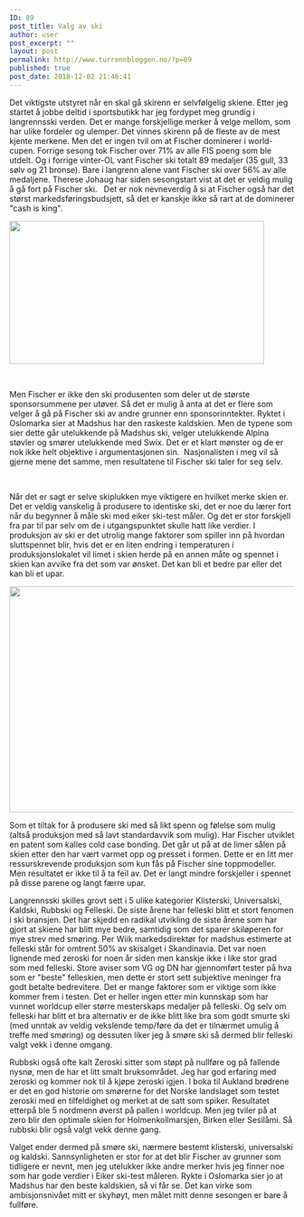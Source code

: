 ```yaml
---
ID: 89
post_title: Valg av ski
author: user
post_excerpt: ""
layout: post
permalink: http://www.turrennbloggen.no/?p=89
published: true
post_date: 2018-12-02 21:46:41
---
```

Det viktigste utstyret når en skal gå skirenn er selvfølgelig skiene. Etter jeg startet å jobbe deltid i sportsbutikk har jeg fordypet meg grundig i langrennsski verden. Det er mange forskjellige merker å velge mellom, som har ulike fordeler og ulemper. Det vinnes skirenn på de fleste av de mest kjente merkene. Men det er ingen tvil om at Fischer dominerer i world-cupen. Forrige sesong tok Fischer over 71% av alle FIS poeng som ble utdelt. Og i forrige vinter-OL vant Fischer ski totalt 89 medaljer (35 gull, 33 sølv og 21 bronse). Bare i langrenn alene vant Fischer ski over 56% av alle medaljene. Therese Johaug har siden sesongstart vist at det er veldig mulig å gå fort på Fischer ski.   Det er nok nevneverdig å si at Fischer også har det størst markedsføringsbudsjett, så det er kanskje ikke så rart at de dominerer "cash is king".

<img class="alignright wp-image-93" src="http://www.turrennbloggen.no/wp-content/uploads/2018/12/Klæbo-300x169.jpg" alt="" width="450" height="253" />

&nbsp;

Men Fischer er ikke den ski produsenten som deler ut de største sponsorsummene per utøver. Så det er mulig å anta at det er flere som velger å gå på Fischer ski av andre grunner enn sponsorinntekter. Ryktet i Oslomarka sier at Madshus har den raskeste kaldskien. Men de typene som sier dette går utelukkende på Madshus ski, velger utelukkende Alpina støvler og smører utelukkende med Swix. Det er et klart mønster og de er nok ikke helt objektive i argumentasjonen sin.  Nasjonalisten i meg vil så gjerne mene det samme, men resultatene til Fischer ski taler for seg selv.

&nbsp;

Når det er sagt er selve skiplukken mye viktigere en hvilket merke skien er. Det er veldig vanskelig å produsere to identiske ski, det er noe du lærer fort når du begynner å måle ski med eiker ski-test måler. Og det er stor forskjell fra par til par selv om de i utgangspunktet skulle hatt like verdier. I produksjon av ski er det utrolig mange faktorer som spiller inn på hvordan sluttspennet blir, hvis det er en liten endring i temperaturen i produksjonslokalet vil limet i skien herde på en annen måte og spennet i skien kan avvike fra det som var ønsket. Det kan bli et bedre par eller det kan bli et upar.

<img class="aligncenter wp-image-96" src="http://www.turrennbloggen.no/wp-content/uploads/2018/12/eiker-300x120.jpg" alt="" width="1000" height="400" />

Som et tiltak for å produsere ski med så likt spenn og følelse som mulig (altså produksjon med så lavt standardavvik som mulig). Har Fischer utviklet en patent som kalles cold case bonding. Det går ut på at de limer sålen på skien etter den har vært varmet opp og presset i formen. Dette er en litt mer ressurskrevende produksjon som kun fås på Fischer sine toppmodeller. Men resultatet er ikke til å ta feil av. Det er langt mindre forskjeller i spennet på disse parene og langt færre upar.

Langrennsski skilles grovt sett i 5 ulike kategorier Klisterski, Universalski, Kaldski, Rubbski og Felleski. De siste årene har felleski blitt et stort fenomen i ski bransjen. Det har skjedd en radikal utvikling de siste årene som har gjort at skiene har blitt mye bedre, samtidig som det sparer skiløperen for mye strev med smøring. Per Wiik markedsdirektør for madshus estimerte at felleski står for omtrent 50% av skisalget i Skandinavia. Det var noen lignende med zeroski for noen år siden men kanskje ikke i like stor grad som med felleski. Store aviser som VG og DN har gjennomført tester på hva som er "beste" felleskien, men dette er stort sett subjektive meninger fra godt betalte bedrevitere. Det er mange faktorer som er viktige som ikke kommer frem i testen. Det er heller ingen etter min kunnskap som har vunnet worldcup eller større mesterskaps medaljer på felleski. Og selv om felleski har blitt et bra alternativ er de ikke blitt like bra som godt smurte ski (med unntak av veldig vekslende temp/føre da det er tilnærmet umulig å treffe med smøring) og dessuten liker jeg å smøre ski så dermed blir felleski valgt vekk i denne omgang.

Rubbski også ofte kalt Zeroski sitter som støpt på nullføre og på fallende nysnø, men de har et litt smalt bruksområdet. Jeg har god erfaring med zeroski og kommer nok til å kjøpe zeroski igjen. I boka til Aukland brødrene er det en god historie om smørerne for det Norske landslaget som testet zeroski med en tilfeldighet og merket at de satt som spiker. Resultatet etterpå ble 5 nordmenn øverst på pallen i worldcup. Men jeg tviler på at zero blir den optimale skien for Holmenkollmarsjen, Birken eller Sesilåmi. Så rubbski blir også valgt vekk denne gang.

Valget ender dermed på smøre ski, nærmere bestemt klisterski, universalski og kaldski. Sannsynligheten er stor for at det blir Fischer av grunner som tidligere er nevnt, men jeg utelukker ikke andre merker hvis jeg finner noe som har gode verdier i Eiker ski-test måleren. Rykte i Oslomarka sier jo at Madshus har den beste kaldskien, så vi får se. Det kan virke som ambisjonsnivået mitt er skyhøyt, men målet mitt denne sesongen er bare å fullføre.